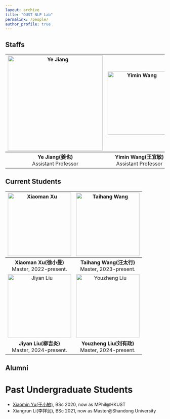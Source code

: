 ```yaml
---
layout: archive
title: "QUST NLP Lab"
permalink: /people/
author_profile: true
---
```


## Staffs

| <img src="https://ye-jiang.com/files/20241006152532.jpg" alt="Ye Jiang" width="300" height="300">  | <img src="https://ye-jiang.com/files/20241006152542.jpg" alt="Yimin Wang" width="200" height="200">  |
|:--:|:--:|
| **Ye Jiang(姜也)** <br>Assistant Professor | **Yimin Wang(王宜敏)** <br>Assistant Professor |

## Current Students


| <img src="https://ye-jiang.com/files/3339.png" alt="Xiaoman Xu" width="200" height="200">  | <img src="https://ye-jiang.com/files/141536.png" alt="Taihang Wang" width="200" height="200">  |
|:--:|:--:|
| **Xiaoman Xu(徐小曼)** <br>Master, 2022-present. | **Taihang Wang(汪太行)** <br>Master, 2023-present. |
| <img src="https://ye-jiang.com/files/141549.png" alt="Jiyan Liu" width="200" height="200">  | <img src="https://ye-jiang.com/files/141555.png" alt="Youzheng Liu" width="200" height="200">  |
| **Jiyan Liu(柳吉炎)** <br>Master, 2024-present. | **Youzheng Liu(刘有政)** <br>Master, 2024-present. |


## Alumni

# Past Undergraduate Students

* [Xiaomin Yu(于小敏)](https://yu-xm.github.io/), BSc 2020, now as MPhil@HKUST
* Xiangrun Li(李祥润), BSc 2021, now as Master@Shandong University
